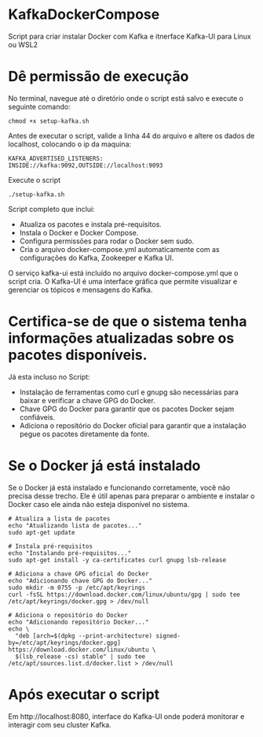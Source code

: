 # KafkaDockerCompose
Script para criar instalar Docker com Kafka e itnerface Kafka-UI para Linux ou WSL2

# Dê permissão de execução

No terminal, navegue até o diretório onde o script está salvo e execute o seguinte comando:

```
chmod +x setup-kafka.sh
```
Antes de executar o script, valide a linha 44 do arquivo e altere os dados de localhost, colocando o ip da maquina:

```
KAFKA_ADVERTISED_LISTENERS: INSIDE://kafka:9092,OUTSIDE://localhost:9093
```

Execute o script 

```
./setup-kafka.sh
```

Script completo que inclui:

* Atualiza os pacotes e instala pré-requisitos.
* Instala o Docker e Docker Compose.
* Configura permissões para rodar o Docker sem sudo.
* Cria o arquivo docker-compose.yml automaticamente com as configurações do Kafka, Zookeeper e Kafka UI.

O serviço kafka-ui está incluído no arquivo docker-compose.yml que o script cria. O Kafka-UI é uma interface gráfica que permite visualizar e gerenciar os tópicos e mensagens do Kafka.

# Certifica-se de que o sistema tenha informações atualizadas sobre os pacotes disponíveis.
  Já esta incluso no Script:
* Instalação de ferramentas como curl e gnupg são necessárias para baixar e verificar a chave GPG do Docker.
* Chave GPG do Docker para garantir que os pacotes Docker sejam confiáveis.
* Adiciona o repositório do Docker oficial para garantir que a instalação pegue os pacotes diretamente da fonte.


# Se o Docker já está instalado
Se o Docker já está instalado e funcionando corretamente, você não precisa desse trecho. Ele é útil apenas para preparar o ambiente e instalar o Docker caso ele ainda não esteja disponível no sistema.

```
# Atualiza a lista de pacotes
echo "Atualizando lista de pacotes..."
sudo apt-get update

# Instala pré-requisitos
echo "Instalando pré-requisitos..."
sudo apt-get install -y ca-certificates curl gnupg lsb-release

# Adiciona a chave GPG oficial do Docker
echo "Adicionando chave GPG do Docker..."
sudo mkdir -m 0755 -p /etc/apt/keyrings
curl -fsSL https://download.docker.com/linux/ubuntu/gpg | sudo tee /etc/apt/keyrings/docker.gpg > /dev/null

# Adiciona o repositório do Docker
echo "Adicionando repositório Docker..."
echo \
  "deb [arch=$(dpkg --print-architecture) signed-by=/etc/apt/keyrings/docker.gpg] https://download.docker.com/linux/ubuntu \
  $(lsb_release -cs) stable" | sudo tee /etc/apt/sources.list.d/docker.list > /dev/null

```
# Após executar o script
Em http://localhost:8080, interface do Kafka-UI onde poderá monitorar e interagir com seu cluster Kafka.
